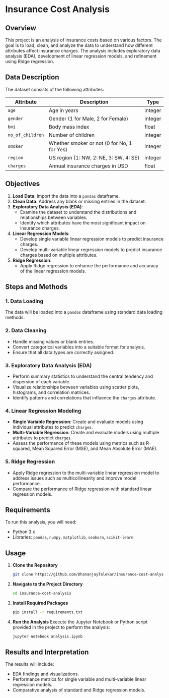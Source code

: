 # Insurance Cost Analysis

## Overview

This project is an analysis of insurance costs based on various factors. The goal is to load, clean, and analyze the data to understand how different attributes affect insurance charges. The analysis includes exploratory data analysis (EDA), development of linear regression models, and refinement using Ridge regression.

## Data Description

The dataset consists of the following attributes:

| Attribute        | Description                      | Type    |
|------------------|----------------------------------|---------|
| `age`            | Age in years                     | integer |
| `gender`         | Gender (1 for Male, 2 for Female) | integer |
| `bmi`            | Body mass index                   | float   |
| `no_of_children` | Number of children                | integer |
| `smoker`         | Whether smoker or not (0 for No, 1 for Yes) | integer |
| `region`         | US region (1: NW, 2: NE, 3: SW, 4: SE) | integer |
| `charges`        | Annual insurance charges in USD   | float   |

## Objectives

1. **Load Data**: Import the data into a `pandas` dataframe.
2. **Clean Data**: Address any blank or missing entries in the dataset.
3. **Exploratory Data Analysis (EDA)**: 
   - Examine the dataset to understand the distributions and relationships between variables.
   - Identify which attributes have the most significant impact on insurance charges.
4. **Linear Regression Models**:
   - Develop single variable linear regression models to predict insurance charges.
   - Develop multi-variable linear regression models to predict insurance charges based on multiple attributes.
5. **Ridge Regression**:
   - Apply Ridge regression to enhance the performance and accuracy of the linear regression models.

## Steps and Methods

### 1. Data Loading
The data will be loaded into a `pandas` dataframe using standard data loading methods.

### 2. Data Cleaning
- Handle missing values or blank entries.
- Convert categorical variables into a suitable format for analysis.
- Ensure that all data types are correctly assigned.

### 3. Exploratory Data Analysis (EDA)
- Perform summary statistics to understand the central tendency and dispersion of each variable.
- Visualize relationships between variables using scatter plots, histograms, and correlation matrices.
- Identify patterns and correlations that influence the `charges` attribute.

### 4. Linear Regression Modeling
- **Single Variable Regression**: Create and evaluate models using individual attributes to predict `charges`.
- **Multi-Variable Regression**: Create and evaluate models using multiple attributes to predict `charges`.
- Assess the performance of these models using metrics such as R-squared, Mean Squared Error (MSE), and Mean Absolute Error (MAE).

### 5. Ridge Regression
- Apply Ridge regression to the multi-variable linear regression model to address issues such as multicollinearity and improve model performance.
- Compare the performance of Ridge regression with standard linear regression models.

## Requirements

To run this analysis, you will need:
- Python 3.x
- Libraries: `pandas`, `numpy`, `matplotlib`, `seaborn`, `scikit-learn`

## Usage

1. **Clone the Repository**
   ```bash
   git clone https://github.com/DhananjayTalekar/insurance-cost-analysis.git
   ```

2. **Navigate to the Project Directory**
   ```bash
   cd insurance-cost-analysis
   ```

3. **Install Required Packages**
   ```bash
   pip install -r requirements.txt
   ```

4. **Run the Analysis**
   Execute the Jupyter Notebook or Python script provided in the project to perform the analysis:
   ```bash
   jupyter notebook analysis.ipynb
   ```

## Results and Interpretation

The results will include:
- EDA findings and visualizations.
- Performance metrics for single variable and multi-variable linear regression models.
- Comparative analysis of standard and Ridge regression models.
